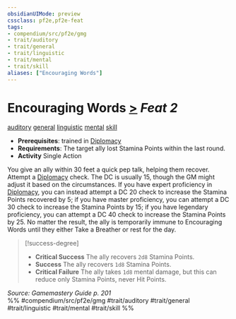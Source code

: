 ```yaml
---
obsidianUIMode: preview
cssclass: pf2e,pf2e-feat
tags:
- compendium/src/pf2e/gmg
- trait/auditory
- trait/general
- trait/linguistic
- trait/mental
- trait/skill
aliases: ["Encouraging Words"]
---
```

# Encouraging Words  [>](rules/core-rulebook/chapter-9-playing-the-game.md#Actions "Single Action") *Feat 2*  
[auditory](rules/traits/auditory.md)  [general](rules/traits/general.md)  [linguistic](rules/traits/linguistic.md)  [mental](rules/traits/mental.md)  [skill](rules/traits/skill.md)  

- **Prerequisites**: trained in [Diplomacy](compendium/skills.md#Diplomacy)
- **Requirements**: The target ally lost Stamina Points within the last round.
- **Activity** Single Action

You give an ally within 30 feet a quick pep talk, helping them recover. Attempt a [Diplomacy](compendium/skills.md#Diplomacy) check. The DC is usually 15, though the GM might adjust it based on the circumstances. If you have expert proficiency in [Diplomacy](compendium/skills.md#Diplomacy), you can instead attempt a DC 20 check to increase the Stamina Points recovered by 5; if you have master proficiency, you can attempt a DC 30 check to increase the Stamina Points by 15; if you have legendary proficiency, you can attempt a DC 40 check to increase the Stamina Points by 25. No matter the result, the ally is temporarily immune to Encouraging Words until they either Take a Breather or rest for the day.

> [!success-degree] 
> - **Critical Success** The ally recovers `2d8` Stamina Points.
> - **Success** The ally recovers `1d8` Stamina Points.
> - **Critical Failure** The ally takes `1d8` mental damage, but this can reduce only Stamina Points, never Hit Points.

*Source: Gamemastery Guide p. 201*  
%% #compendium/src/pf2e/gmg #trait/auditory #trait/general #trait/linguistic #trait/mental #trait/skill %%